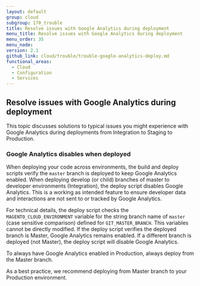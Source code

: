 ```yaml
---
layout: default
group: cloud
subgroup: 170_trouble
title: Resolve issues with Google Analytics during deployment
menu_title: Resolve issues with Google Analytics during deployment
menu_order: 35
menu_node:
version: 2.1
github_link: cloud/trouble/trouble-google-analytics-deploy.md
functional_areas:
  - Cloud
  - Configuration
  - Services
---
```


## Resolve issues with Google Analytics during deployment
This topic discusses solutions to typical issues you might experience with Google Analytics during deployments from Integration to Staging to Production.

### Google Analytics disables when deployed
When deploying your code across environments, the build and deploy scripts verify the `master` branch is deployed to keep Google Analytics enabled. When deploying develop (or child) branches of master to developer environments (Integration), the deploy script disables Google Analytics. This is a working as intended feature to ensure developer data and interactions are not sent to or tracked by Google Analytics.

For technical details, the deploy script checks the `MAGENTO_CLOUD_ENVIRONMENT` variable for the string branch name of `master` (case sensitive comparison) defined for `GIT_MASTER_BRANCH`. This variables cannot be directly modified. If the deploy script verifies the deployed branch is Master, Google Analytics remains enabled. If a different branch is deployed (not Master), the deploy script will disable Google Analytics.

To always have Google Analytics enabled in Production, always deploy from the Master branch.

As a best practice, we recommend deploying from Master branch to your Production environment.
